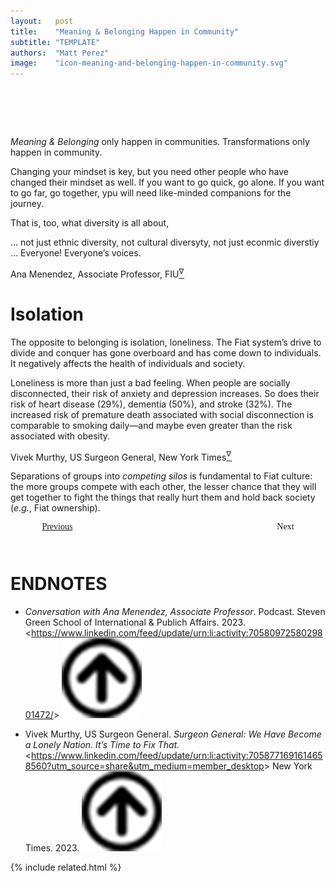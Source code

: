 ```yaml
---
layout:   post
title:    "Meaning & Belonging Happen in Community"
subtitle: "TEMPLATE"
authors:  "Matt Perez"
image:    "icon-meaning-and-belonging-happen-in-community.svg"
---
```


<div style="display:none;">
 <p><em>Meaning & Belonging</em> only happen in communities. The opposite, and what&rsquo;s happening a lot, is isolation.</p>
</div>

<h1>&nbsp;</h1>
 <p><em>Meaning & Belonging</em> only happen in communities. Transformations only happen in community.</p>
 <p>Changing your mindset is key, but you need other people who have changed their mindset as well. <span class="_quotespan">If you want to go quick, go alone. If you want to go far, go together,</span> ypu will need like-minded companions for the journey.</p>
 <p>That is, too, what diversity is all about,
  <div class="_citation">
   <p>&hellip; not just ethnic diversity, not cultural diversyty, not just econmic diverstiy &hellip; Everyone! Everyone&rsquo;s voices.</p>
   <p id="_signature">Ana Menendez, Associate Professor, FIU<a href="#en01"><sup id="bm01">&nabla;&hairsp;</sup></a></p>
  </div>
 
<h1>Isolation</h1>
 <p>The opposite to belonging is isolation, loneliness. The <span class="_paradigm">Fiat</span> system&rsquo;s drive to divide and conquer has gone overboard and has come down to individuals. It negatively affects the health of individuals and society.</p>
  <div class="_citation">
   <p>Loneliness is more than just a bad feeling. When people are socially disconnected, their risk of anxiety and depression increases. So does their risk of heart disease (29%), dementia (50%), and stroke (32%). The increased risk of premature death associated with social disconnection is comparable to smoking daily&mdash;and maybe even greater than the risk associated with obesity.</p>
   <p id="_signature">Vivek Murthy, US Surgeon General, New York Times<a href="#en02"><sup id="bm02">&nabla;&hairsp;</sup></a></p>
  </div>
 <p>Separations of groups into <em>competing silos</em> is fundamental to <span class="_paradigm">Fiat</span> culture: the more groups compete with each other, the lesser chance that they will get together to fight the things that really hurt them and hold back society (<em>e.g.</em>, <span class="_paradigm">Fiat</span> ownership).</p>

<div style="margin-bottom:1in; width:80%; padding:0 10%; font-family: American Typewriter, serif; ">
 <span style="float:left;  "><a Href="https://radicalcompanies.com/2023/04/17/feelings-are-not-enough">Previous</a></span>
 <span style="float:right; ">                                                                                  Next</span>
</div>

<h1 class="_section">ENDNOTES</h1>
 <ul>
  <li id="en01">
   <p class="_list-item">
    <em>Conversation with Ana Menendez, Associate Professor</em>.
    Podcast. Steven Green School of International & Publich Affairs.
    2023.
    &lt;<a href="https://www.linkedin.com/feed/update/urn:li:activity:7058097258029801472/" target="_blank">https://www.linkedin.com/feed/update/urn:li:activity:7058097258029801472/</a>&gt;
    <a class="_uparrow" href="#bm01"><img src="/assets/img/arrow-up-icon.png"></a>
   </p>
  </li>
  <li id="en02">
   <p class="_list-item">
    Vivek Murthy, US Surgeon General.
    <em>Surgeon General: We Have Become a Lonely Nation. It’s Time to Fix That.</em>
    &lt;<a href="https://www.linkedin.com/feed/update/urn:li:activity:7058771691614658560?utm_source=share&utm_medium=member_desktop" target="_blank">https://www.linkedin.com/feed/update/urn:li:activity:7058771691614658560?utm_source=share&utm_medium=member_desktop</a>&gt;
    New York Times.
    2023.
    <a class="_uparrow" href="#bm02"><img src="/assets/img/arrow-up-icon.png"></a>
   </p>
  </li>
 </ul>

{% include related.html %}
